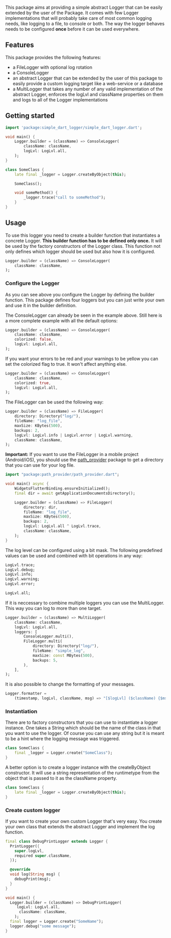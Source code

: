 This package aims at providing a simple abstract Logger that can be easily
extended by the user of the Package. It comes with few Logger implementations
that will probably take care of most common logging needs, like logging to a file,
to console or both. The way the logger behaves needs to be configured __once__
before it can be used everywhere.

## Features

This package provides the following features:

- a FileLogger with optional log rotation
- a ConsoleLogger
- an abstract Logger that can be extended by the user of this package to easily 
provide a custom logging target like a web-service or a database
- a MultiLogger that takes any number of any valid implementation of the abstract Logger,
enforces the logLvl and className properties on them and logs to all of the Logger implementations

## Getting started

```dart 
import 'package:simple_dart_logger/simple_dart_logger.dart';

void main() {
    Logger.builder = (className) => ConsoleLogger(
        className: className,
        logLvl: LogLvl.all,
    );
}

class SomeClass {
    late final _logger = Logger.createByObject(this);

    SomeClass();

    void someMethod() {
        _logger.trace("call to someMethod");
    }
}
```

## Usage

To use this logger you need to create a builder function that instantiates a concrete Logger.
__This builder function has to be defined only once.__ It will be used by the factory constructors
of the Logger class. This function not only defines which logger should be used but also how it 
is configured.

```dart 
Logger.builder = (className) => ConsoleLogger(
    className: className,
);
```

### Configure the Logger 

As you can see above you configure the Logger by defining the builder function. 
This package defines four loggers but you can just write your own and use it in the builder
definition.

The ConsoleLogger can already be seen in the example above. 
Still here is a more complete example with all the default options:

```dart
Logger.builder = (className) => ConsoleLogger(
    className: className,
    colorized: false,
    logLvl: LogLvl.all,
);
```

If you want your errors to be red and your warnings to be yellow you can set
the colorized flag to true. It won't affect anything else.

```dart
Logger.builder = (className) => ConsoleLogger(
    className: className,
    colorized: true,
    logLvl: LogLvl.all,
);
```

The FileLogger can be used the following
way:

```dart
Logger.builder = (className) => FileLogger(
    directory: Directory("log/"),
    fileName: "log_file",
    maxSize: KBytes(500),
    backups: 2,
    logLvl: LogLvl.info | LogLvl.error | LogLvl.warning,
    className: className,
);
```
__Important:__ If you want to use the FileLogger in a mobile project (Android/iOS),
you should use the [path_provider](https://pub.dev/packages/path_provider) package to get a directory that you can use for
your log file.

```dart
import "package:path_provider/path_provider.dart";

void main() async {
    WidgetsFlutterBinding.ensureInitialized();
    final dir = await getApplicationDocumentsDirectory();

    Logger.builder = (className) => FileLogger(
        directory: dir,
        fileName: "log_file",
        maxSize: KBytes(500),
        backups: 2,
        logLvl: LogLvl.all ^ LogLvl.trace,
        className: className,
    );
}
```

The log level can be configured using a bit mask. The following predefined values
can be used and combined with bit operations in any way:

```dart
LogLvl.trace;
LogLvl.debug;
LogLvl.info;
LogLvl.warning;
LogLvl.error;

LogLvl.all;
```

If it is neccessary to combine multiple loggers you can use the MultiLogger.
This way you can log to more than one target.

```dart
Logger.builder = (className) => MultiLogger(
    className: className,
    logLvl: LogLvl.all,
    loggers: [
        ConsoleLogger.multi(),
        FileLogger.multi(
            directory: Directory("log/"),
            fileName: "simple_log",
            maxSize: const MBytes(500),
            backups: 5,
        ),
    ],
);
```

It is also possible to change the formatting of your messages.

```dart
Logger.formatter =
    (timestamp, logLvl, className, msg) => "[$logLvl] ($className) {$msg}";
```

### Instantiation

There are to factory constructors that you can use to instantiate a logger instance.
One takes a String which should be the name of the class in that you want to use the logger.
Of course you can use any string but it is meant to be a hint where the logging message was
triggered.

```dart
class SomeClass {
    final _logger = Logger.create("SomeClass");
}
```

A better option is to create a logger instance with the createByObject constructor.
It will use a string representation of the runtimetype from the object that is passed to it 
as the className property.

```dart 
class SomeClass {
    late final _logger = Logger.createByObject(this);
}
```

### Create custom logger

If you want to create your own custom Logger that's very easy. You create your 
own class that extends the abstract Logger and implement the log function.

```dart 
final class DebugPrintLogger extends Logger {
  PrintLogger({
    super.logLvl,
    required super.className,
  });

  @override
  void log(String msg) {
    debugPrint(msg);
  }
}

void main() {
  Logger.builder = (className) => DebugPrintLogger(
     logLvl: LogLvl.all,
      className: className,
    );
  final logger = Logger.create("SomeName");    
  logger.debug("some message");
}
```

<!-- ## Additional information -->
